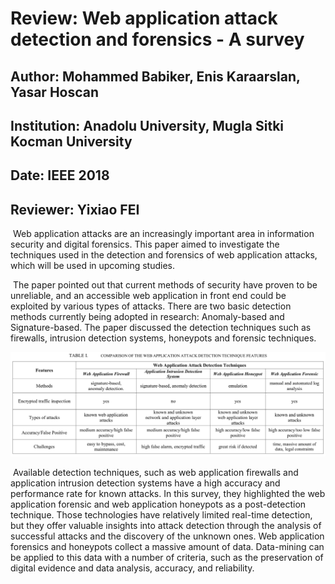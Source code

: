 # Review: Web application attack detection and forensics - A survey

## Author: Mohammed Babiker, Enis Karaarslan, Yasar Hoscan

## Institution: Anadolu University, Mugla Sitki Kocman University

## Date: IEEE 2018

## Reviewer: Yixiao FEI



​    Web application attacks are an increasingly important area in information security and digital forensics. This paper aimed to investigate the techniques used in the detection and forensics of web application attacks, which will be used in upcoming studies.

​    The paper pointed out that current methods of security have proven to be unreliable, and an accessible web application in front end could be exploited by various types of attacks. There are two basic detection methods currently being adopted in research: Anomaly-based and Signature-based. The paper discussed the detection techniques such as firewalls, intrusion detection systems, honeypots and forensic techniques.

![](./Images/img2.png)

​    Available detection techniques, such as web application firewalls and application intrusion detection systems have a high accuracy and performance rate for known attacks. In this survey, they highlighted the web application forensic and web application honeypots as a post-detection technique. Those technologies have relatively limited real-time detection, but they offer valuable insights into attack detection through the analysis of successful attacks and the discovery of the unknown ones. Web application forensics and honeypots collect a massive amount of data. Data-mining can be applied to this data with a number of criteria, such as the preservation of digital evidence and data analysis, accuracy, and reliability.
